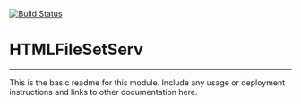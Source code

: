 [![Build Status](https://travis-ci.org/gaprice/HTMLFileSetServ.svg?branch=master)](https://travis-ci.org/gaprice/HTMLFileSetServ)

# HTMLFileSetServ
---

This is the basic readme for this module. Include any usage or deployment instructions and links to other documentation here.
